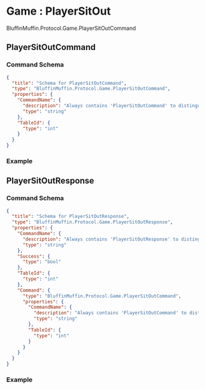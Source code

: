 # Game : PlayerSitOut

BluffinMuffin.Protocol.Game.PlayerSitOutCommand

## PlayerSitOutCommand

### Command Schema

```json
{
  "title": "Schema for PlayerSitOutCommand",
  "type": "BluffinMuffin.Protocol.Game.PlayerSitOutCommand",
  "properties": {
    "CommandName": {
      "description": "Always contains 'PlayerSitOutCommand' to distinguish the command from others.",
      "type": "string"
    },
    "TableId": {
      "type": "int"
    }
  }
}
```

### Example

## PlayerSitOutResponse

### Command Schema

```json
{
  "title": "Schema for PlayerSitOutResponse",
  "type": "BluffinMuffin.Protocol.Game.PlayerSitOutResponse",
  "properties": {
    "CommandName": {
      "description": "Always contains 'PlayerSitOutResponse' to distinguish the command from others.",
      "type": "string"
    },
    "Success": {
      "type": "bool"
    },
    "TableId": {
      "type": "int"
    },
    "Command": {
      "type": "BluffinMuffin.Protocol.Game.PlayerSitOutCommand",
      "properties": {
        "CommandName": {
          "description": "Always contains 'PlayerSitOutCommand' to distinguish the command from others.",
          "type": "string"
        },
        "TableId": {
          "type": "int"
        }
      }
    }
  }
}
```

### Example

